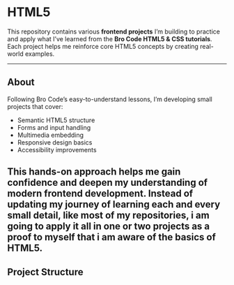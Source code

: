 # HTML5

This repository contains various **frontend projects** I’m building to practice and apply what I’ve learned from the **Bro Code HTML5 & CSS tutorials**. Each project helps me reinforce core HTML5 concepts by creating real-world examples.

---

## About

Following Bro Code’s easy-to-understand lessons, I’m developing small projects that cover:

- Semantic HTML5 structure
- Forms and input handling
- Multimedia embedding
- Responsive design basics
- Accessibility improvements

This hands-on approach helps me gain confidence and deepen my understanding of modern frontend development.
Instead of updating my journey of learning each and every small detail, like most of my repositories, i am going to apply it all in one or two projects as a proof to myself that i am aware of the basics of HTML5. 
---

## Project Structure





